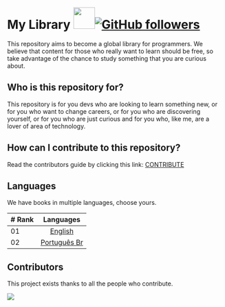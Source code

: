 # My Library <img img src="https://media.giphy.com/media/12oufCB0MyZ1Go/giphy.gif" width="50">[![GitHub followers](https://img.shields.io/github/followers/BrunoCiccarino?label=Follow&style=social)](https://github.com/BrunoCiccarino)

This repository aims to become a global library for programmers. We believe that content for those who really want to learn should be free, so take advantage of the chance to study something that you are curious about.

## Who is this repository for?

This repository is for you devs who are looking to learn something new, or for you who want to change careers, or for you who are discovering yourself, or for you who are just curious and for you who, like me, are a lover of area of ​​technology.

## How can I contribute to this repository?

Read the contributors guide by clicking this link: [CONTRIBUTE](CONTRIBUTE.md)

## Languages

We have books in multiple languages, choose yours.

|# Rank| Languages                                                 |
|------|:---------------------------------------------------------:|
| 01  |  [English](./en/README.md)|
| 02  |  [Português Br](./pt-br/README.md)|


## Contributors

This project exists thanks to all the people who contribute. 

<a href="https://github.com/FreeContent4Devs/MyLibrary/graphs/contributors">
  <img src="https://contrib.rocks/image?repo=FreeContent4Devs/MyLibrary&max=24" />
</a>
